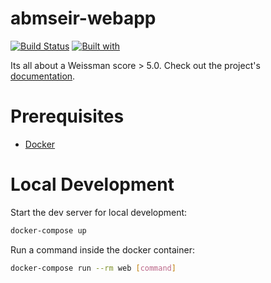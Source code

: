 # abmseir-webapp

[![Build Status](https://travis-ci.org/TheAfroOfDoom/abmseir-webapp.svg?branch=master)](https://travis-ci.org/TheAfroOfDoom/abmseir-webapp)
[![Built with](https://img.shields.io/badge/Built_with-Cookiecutter_Django_Rest-F7B633.svg)](https://github.com/agconti/cookiecutter-django-rest)

Its all about a Weissman score > 5.0. Check out the project's [documentation](http://TheAfroOfDoom.github.io/abmseir-webapp/).

# Prerequisites

- [Docker](https://docs.docker.com/docker-for-mac/install/)  

# Local Development

Start the dev server for local development:
```bash
docker-compose up
```

Run a command inside the docker container:

```bash
docker-compose run --rm web [command]
```
